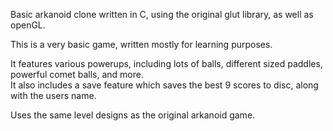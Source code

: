 Basic arkanoid clone written in C, using the original glut library, as well as openGL.
<p>
This is a very basic game, written mostly for learning purposes.
<p>
It features various powerups, including lots of balls, different sized paddles, powerful comet balls, and more.<br>
It also includes a save feature which saves the best 9 scores to disc, along with the users name.
<p>
Uses the same level designs as the original arkanoid game.

